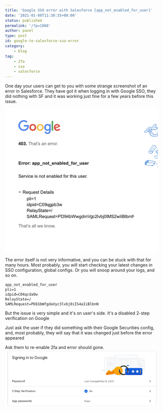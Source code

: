```yaml
---
title: 'Google SSO error with Salesforce [app_not_enabled_for_user]'
date: '2021-01-08T11:30:35+00:00'
status: published
permalink: '/?p=1068'
author: pavel
type: post
id: google-to-salesforce-sso-error
category:
    - blog
tag:
    - 2fa
    - sso
    - salesforce
---
```


One day your users can get to you with some strange screenshot of an error in Salesforce. They have got it when logging in with Google SSO, they did nothing with SF and it was working just fine for a few years before this issue.

![](/images/p1068/img1.png)

The error itself is not very informative, and you can be stuck with that for many hours. Most probably, you will start checking your latest changes in SSO configuration, global configs. Or you will snoop around your logs, and so on.

```
app_not_enabled_for_user
pli=1
idpid=C04qcda9w
RelayState=/
SAMLRequest=PD81bWfgdaVyc3lvbj0iIS4aIiBlbnN
```

But the issue is very simple and it's on user's side. It's a <ps1>disabled 2-step verification on Google</ps1>

Just ask the user if they did something with their Google Securities config, and, most probably, they will say that it was changed just before  the error appeared

Ask them to re-enable 2fa and error should gone.
![](/images/p1068/img2.png)
